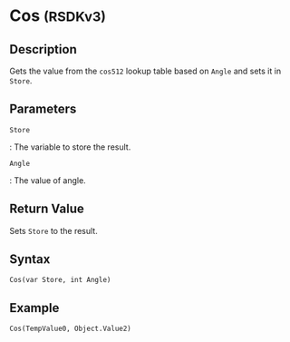 # Cos <small>(RSDKv3)</small>

## Description
Gets the value from the `cos512` lookup table based on `Angle` and sets it in `Store`.

## Parameters
`Store`

:   The variable to store the result.

`Angle`

:   The value of angle.

## Return Value
Sets `Store` to the result.

## Syntax
```
Cos(var Store, int Angle)
```

## Example
```
Cos(TempValue0, Object.Value2)
```